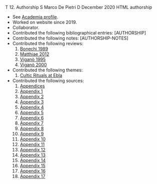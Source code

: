 T 12. Authorship
S Marco De Pietri
D December 2020
HTML authorship



- See [Academia profile](https://unipv.academia.edu/MarcoDePietri).
- Worked on website since 2019.
- Collaborator.
- Contributed the following bibliographical entries:
    [AUTHORSHIP]
- Contributed the following notes:
    [AUTHORSHIP-NOTES]
- Contributed the following reviews:
    1. <a href="../synopses/Bonechi1989.htm">Bonechi 1989</a>
    1. <a href="../synopses/Matthiae2012.htm">Matthiae 2012</a>
    1. <a href="../synopses/Vigano1995.htm">Vigan&#242; 1995</a>
    1. <a href="../synopses/Vigano2000.htm">Vigan&#242; 2000</a>
- Contributed the following themes:
    1. <a href="../temi/Rituals_Ebla_mDP.htm">Cultic Rituals at Ebla</a>
- Contributed the following sources:
    1. <a href="../sources/appendices_mDP.htm">Appendices</a>
    1. <a href="../sources/appendix 1_mDP.htm">Appendix 1</a>
    1. <a href="../sources/appendix 2_mDP.htm">Appendix 2</a>
    1. <a href="../sources/appendix 3_mDP.htm">Appendix 3</a>
    1. <a href="../sources/appendix 4_mDP.htm">Appendix 4</a>
    1. <a href="../sources/appendix 5_mDP.htm">Appendix 5</a>
    1. <a href="../sources/appendix 6_mDP.htm">Appendix 6</a>
    1. <a href="../sources/appendix 7_mDP.htm">Appendix 7</a>
    1. <a href="../sources/appendix 8_mDP.htm">Appendix 8</a>
    1. <a href="../sources/appendix 9_mDP.htm">Appendix 9</a>
    1. <a href="../sources/appendix 10_mDP.htm">Appendix 10</a>
    1. <a href="../sources/appendix 11_mDP.htm">Appendix 11</a>
    1. <a href="../sources/appendix 12_mDP.htm">Appendix 12</a>
    1. <a href="../sources/appendix 13_mDP.htm">Appendix 13</a>
    1. <a href="../sources/appendix 14_mDP.htm">Appendix 14</a>
    1. <a href="../sources/appendix 15_mDP.htm">Appendix 15</a>
    1. <a href="../sources/appendix 16_mDP.htm">Appendix 16</a>
    1. <a href="../sources/appendix 17_mDP.htm">Appendix 17</a>
